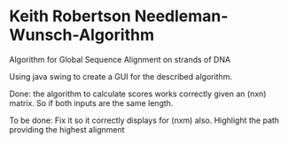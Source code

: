 Keith Robertson
Needleman-Wunsch-Algorithm
==========================

Algorithm for Global Sequence Alignment on strands of DNA

Using java swing to create a GUI for the described algorithm.


Done: the algorithm to calculate scores works correctly given 		an (nxn) matrix. So if both inputs are the same 			length.

To be done: Fix it so it correctly displays for (nxm) also.
		Highlight the path providing the highest alignment